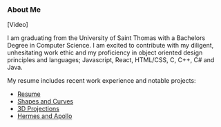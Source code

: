 ### About Me

[Video]

I am graduating from the University of Saint Thomas with a Bachelors Degree in Computer Science. I am excited to contribute with my diligent, unhesitating work ethic and my proficiency in object oriented design principles and languages; Javascript, React, HTML/CSS, C, C++, C# and Java.







My resume includes recent work experience and notable projects:
- [Resume](./Resume.pdf)
- [Shapes and Curves](./shapes_and_curves.md)
- [3D Projections](./3d_projections.md)
- [Hermes and Apollo](./hermes_and_apollo.md)
